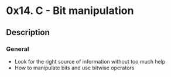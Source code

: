 # 0x14. C - Bit manipulation

## Description

### General

* Look for the right source of information without too much help
* How to manipulate bits and use bitwise operators